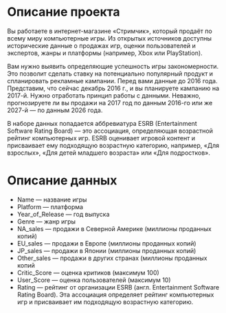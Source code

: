 # Описание проекта

 Вы работаете в интернет-магазине «Стримчик», который продаёт по всему миру компьютерные игры. Из открытых источников доступны исторические данные о продажах игр, оценки пользователей и экспертов, жанры и платформы (например, Xbox или PlayStation). 
 
 Вам нужно выявить определяющие успешность игры закономерности. Это позволит сделать ставку на потенциально популярный продукт и спланировать рекламные кампании. Перед вами данные до 2016 года. Представим, что сейчас декабрь 2016 г., и вы планируете кампанию на 2017-й. Нужно отработать принцип работы с данными. Неважно, прогнозируете ли вы продажи на 2017 год по данным 2016-го или же 2027-й — по данным 2026 года. 
 
 В наборе данных попадается аббревиатура ESRB (Entertainment Software Rating Board) — это ассоциация, определяющая возрастной рейтинг компьютерных игр. ESRB оценивает игровой контент и присваивает ему подходящую возрастную категорию, например, «Для взрослых», «Для детей младшего возраста» или «Для подростков».

# Описание данных

<ul type="disc"><li>Name — название игры</li>
<li>Platform — платформа</li>
<li>Year_of_Release — год выпуска</li>
<li>Genre — жанр игры</li><li>NA_sales — продажи в Северной Америке (миллионы проданных копий)</li>
<li>EU_sales — продажи в Европе (миллионы проданных копий)</li>
<li>JP_sales — продажи в Японии (миллионы проданных копий)</li><li>Other_sales — продажи в других странах (миллионы проданных копий</li><li>Critic_Score — оценка критиков (максимум 100)</li>
<li>User_Score — оценка пользователей (максимум 10)</li>
<li>Rating — рейтинг от организации ESRB (англ. Entertainment Software Rating Board). Эта ассоциация определяет рейтинг компьютерных игр и присваивает им подходящую возрастную категорию.</li>


